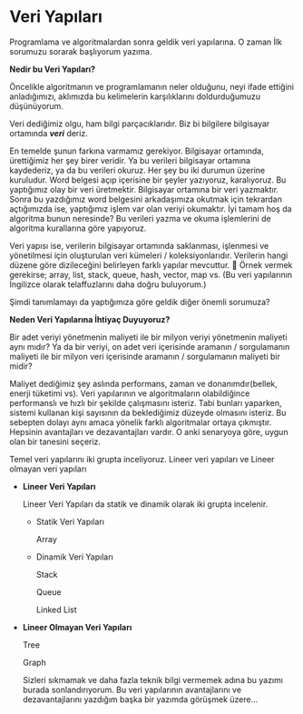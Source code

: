 # Veri Yapıları

Programlama ve algoritmalardan sonra geldik veri yapılarına. O zaman İlk sorumuzu sorarak başlıyorum yazıma.

**Nedir bu Veri Yapıları?**

Öncelikle algoritmanın ve programlamanın neler olduğunu, neyi ifade ettiğini anladığımızı, aklımızda bu kelimelerin karşılıklarını doldurduğumuzu düşünüyorum.

Veri dediğimiz olgu, ham bilgi parçacıklarıdır. Biz bi bilgilere bilgisayar ortamında ***veri*** deriz.

En temelde şunun farkına varmamız gerekiyor. Bilgisayar ortamında, ürettiğimiz her şey birer veridir. Ya bu verileri bilgisayar ortamına kaydederiz, ya da bu verileri okuruz. Her şey bu iki durumun üzerine kuruludur. Word belgesi açıp içerisine bir şeyler yazıyoruz, karalıyoruz. Bu yaptığımız olay bir veri üretmektir. Bilgisayar ortamına bir veri yazmaktır. Sonra bu yazdığımız word belgesini arkadaşımıza okutmak için tekrardan açtığımızda ise, yaptığımız işlem var olan veriyi okumaktır. İyi tamam hoş da algoritma bunun neresinde? Bu verileri yazma ve okuma işlemlerini de algoritma kurallarına göre yapıyoruz.

Veri yapısı ise, verilerin bilgisayar ortamında saklanması, işlenmesi ve yönetilmesi için oluşturulan veri kümeleri / koleksiyonlarıdır. Verilerin hangi düzene göre dizileceğini belirleyen farklı yapılar mevcuttur. 🙂 Örnek vermek gerekirse; array, list, stack, queue, hash, vector, map vs. (Bu veri yapılarının İngilizce olarak telaffuzlarını daha doğru buluyorum.)

Şimdi tanımlamayı da yaptığımıza göre geldik diğer önemli sorumuza?

**Neden Veri Yapılarına İhtiyaç Duyuyoruz?**

Bir adet veriyi yönetmenin maliyeti ile bir milyon veriyi yönetmenin maliyeti aynı mıdır? Ya da bir veriyi, on adet veri içerisinde aramanın / sorgulamanın maliyeti ile bir milyon veri içerisinde aramanın / sorgulamanın maliyeti bir midir?

Maliyet dediğimiz şey aslında performans, zaman ve donanımdır(bellek, enerji tüketimi vs). Veri yapılarının ve algoritmaların olabildiğince performanslı ve hızlı bir şekilde çalışmasını isteriz. Tabi bunları yaparken, sistemi kullanan kişi sayısının da beklediğimiz düzeyde olmasını isteriz. Bu sebepten dolayı aynı amaca yönelik farklı algoritmalar ortaya çıkmıştır. Hepsinin avantajları ve dezavantajları vardır. O anki senaryoya göre, uygun olan bir tanesini seçeriz.

Temel veri yapılarını iki grupta inceliyoruz. Lineer veri yapıları ve Lineer olmayan veri yapıları

- **Lineer Veri Yapıları**
    
    Lineer Veri Yapıları da statik ve dinamik olarak iki grupta incelenir. 
    
    - Statik Veri Yapıları
        
        Array
        
    - Dinamik Veri Yapıları
        
        Stack
        
        Queue
        
        Linked List
        
    
- **Lineer Olmayan Veri Yapıları**
    
    Tree
    
    Graph
    
    Sizleri sıkmamak ve daha fazla teknik bilgi vermemek adına bu yazımı burada sonlandırıyorum. Bu veri yapılarının avantajlarını ve dezavantajlarını yazdığım başka bir yazımda görüşmek üzere…

